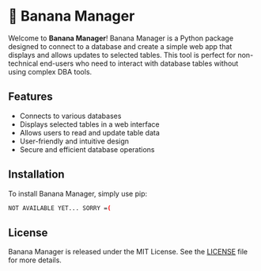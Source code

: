 # 🍌 Banana Manager

Welcome to **Banana Manager**! Banana Manager is a Python package designed to connect to a database and create a simple web app that displays and allows updates to selected tables. This tool is perfect for non-technical end-users who need to interact with database tables without using complex DBA tools.

## Features

- Connects to various databases
- Displays selected tables in a web interface
- Allows users to read and update table data
- User-friendly and intuitive design
- Secure and efficient database operations

## Installation

To install Banana Manager, simply use pip:

```bash
NOT AVAILABLE YET... SORRY =(
```

## License

Banana Manager is released under the MIT License. See the [LICENSE](LICENSE) file for more details.